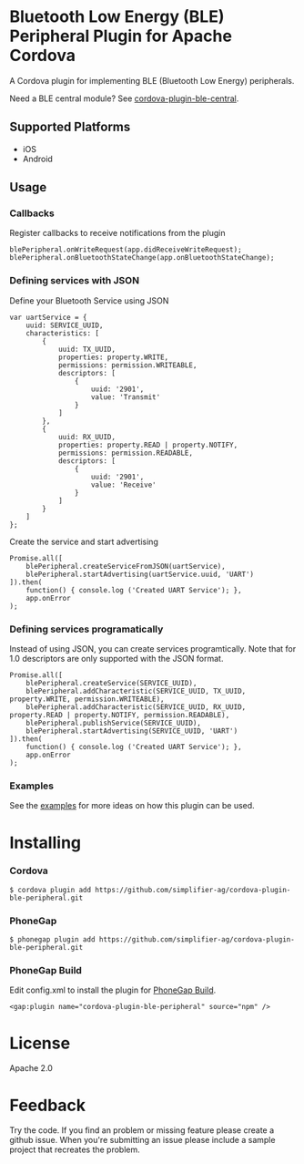 # Bluetooth Low Energy (BLE) Peripheral Plugin for Apache Cordova

A Cordova plugin for implementing BLE (Bluetooth Low Energy) peripherals.

Need a BLE central module? See [cordova-plugin-ble-central](https://github.com/simplifier-ag/cordova-plugin-ble-peripheral).

## Supported Platforms

* iOS
* Android

## Usage

### Callbacks

Register callbacks to receive notifications from the plugin

    blePeripheral.onWriteRequest(app.didReceiveWriteRequest);
    blePeripheral.onBluetoothStateChange(app.onBluetoothStateChange);

### Defining services with JSON

Define your Bluetooth Service using JSON

    var uartService = {
        uuid: SERVICE_UUID,
        characteristics: [
            {
                uuid: TX_UUID,
                properties: property.WRITE,
                permissions: permission.WRITEABLE,
                descriptors: [
                    {
                        uuid: '2901',
                        value: 'Transmit'
                    }
                ]
            },
            {
                uuid: RX_UUID,
                properties: property.READ | property.NOTIFY,
                permissions: permission.READABLE,
                descriptors: [
                    {
                        uuid: '2901',
                        value: 'Receive'
                    }
                ]
            }
        ]
    };

Create the service and start advertising

    Promise.all([
        blePeripheral.createServiceFromJSON(uartService),
        blePeripheral.startAdvertising(uartService.uuid, 'UART')
    ]).then(
        function() { console.log ('Created UART Service'); },
        app.onError
    );

### Defining services programatically

Instead of using JSON, you can create services programtically. Note that for 1.0 descriptors are only supported with the JSON format.

    Promise.all([
        blePeripheral.createService(SERVICE_UUID),
        blePeripheral.addCharacteristic(SERVICE_UUID, TX_UUID, property.WRITE, permission.WRITEABLE),
        blePeripheral.addCharacteristic(SERVICE_UUID, RX_UUID, property.READ | property.NOTIFY, permission.READABLE),
        blePeripheral.publishService(SERVICE_UUID),
        blePeripheral.startAdvertising(SERVICE_UUID, 'UART')
    ]).then(
        function() { console.log ('Created UART Service'); },
        app.onError
    );

### Examples

See the [examples](https://github.com/simplifier-ag/cordova-plugin-ble-peripheral/tree/master/examples) for more ideas on how this plugin can be used.

# Installing

### Cordova

    $ cordova plugin add https://github.com/simplifier-ag/cordova-plugin-ble-peripheral.git

### PhoneGap

    $ phonegap plugin add https://github.com/simplifier-ag/cordova-plugin-ble-peripheral.git

### PhoneGap Build

Edit config.xml to install the plugin for [PhoneGap Build](http://build.phonegap.com).

    <gap:plugin name="cordova-plugin-ble-peripheral" source="npm" />
    
# License

Apache 2.0

# Feedback

Try the code. If you find an problem or missing feature please create a github issue. When you're submitting an issue please include a sample project that recreates the problem.